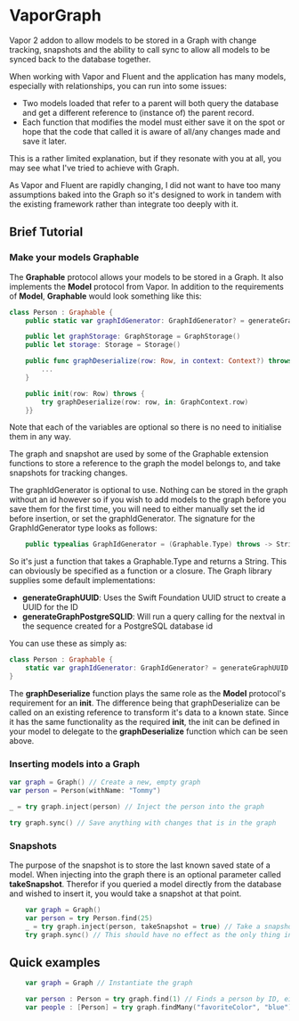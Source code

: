 # VaporGraph

Vapor 2 addon to allow models to be stored in a Graph with change tracking, snapshots and the ability to call sync to allow all models to be synced back to the database together.

When working with Vapor and Fluent and the application has many models, especially with relationships, you can run into some issues:

* Two models loaded that refer to a parent will both query the database and get a different reference to (instance of) the parent record.
* Each function that modifies the model must either save it on the spot or hope that the code that called it is aware of all/any changes made and save it later.

This is a rather limited explanation, but if they resonate with you at all, you may see what I've tried to achieve with Graph.

As Vapor and Fluent are rapidly changing, I did not want to have too many assumptions baked into the Graph so it's designed to work in tandem with the existing framework rather than integrate too deeply with it.

## Brief Tutorial

### Make your models Graphable

The **Graphable** protocol allows your models to be stored in a Graph. It also implements the **Model** protocol from Vapor. In addition to the requirements of **Model**, **Graphable** would look something like this:

```Swift
class Person : Graphable {
    public static var graphIdGenerator: GraphIdGenerator? = generateGraphUUID

    public let graphStorage: GraphStorage = GraphStorage()
    public let storage: Storage = Storage()

    public func graphDeserialize(row: Row, in context: Context?) throws {
        ... 
    }

    public init(row: Row) throws {
        try graphDeserialize(row: row, in: GraphContext.row)
    }}
```

Note that each of the variables are optional so there is no need to initialise them in any way.

The graph and snapshot are used by some of the Graphable extension functions to store a reference to the graph the model belongs to, and take snapshots for tracking changes.

The graphIdGenerator is optional to use. Nothing can be stored in the graph without an id however so if you wish to add models to the graph before you save them for the first time, you will need to either manually set the id before insertion, or set the graphIdGenerator. The signature for the GraphIdGenerator type looks as follows:

```Swift
    public typealias GraphIdGenerator = (Graphable.Type) throws -> String
```

So it's just a function that takes a Graphable.Type and returns a String. This can obviously be specified as a function or a closure. The Graph library supplies some default implementations:

* **generateGraphUUID**: Uses the Swift Foundation UUID struct to create a UUID for the ID
* **generateGraphPostgreSQLID**: Will run a query calling for the nextval in the sequence created for a PostgreSQL database id

You can use these as simply as:

```Swift
class Person : Graphable {
    static var graphIdGenerator: GraphIdGenerator? = generateGraphUUID
}
```

The **graphDeserialize** function plays the same role as the **Model** protocol's requirement for an **init**. The difference being that graphDeserialize can be called on an existing reference to transform it's data to a known state. Since it has the same functionality as the required **init**, the init can be defined in your model to delegate to the **graphDeserialize** function which can be seen above.

### Inserting models into a Graph

```Swift
var graph = Graph() // Create a new, empty graph
var person = Person(withName: "Tommy")

_ = try graph.inject(person) // Inject the person into the graph

try graph.sync() // Save anything with changes that is in the graph
```

### Snapshots 

The purpose of the snapshot is to store the last known saved state of a model. When injecting into the graph there is an optional parameter called **takeSnapshot**. Therefor if you queried a model directly from the database and wished to insert it, you would take a snapshot at that point.

```Swift
    var graph = Graph()
    var person = try Person.find(25)
    _ = try graph.inject(person, takeSnapshot = true) // Take a snapshot as we know that this is the state directly out of the database
    try graph.sync() // This should have no effect as the only thing in the graph has not been changed from it's snapshot
```

## Quick examples

```Swift
    var graph = Graph // Instantiate the graph

    var person : Person = try graph.find(1) // Finds a person by ID, either in the graph or in the database
    var people : [Person] = try graph.findMany("favoriteColor", "blue") // Finds all people with the favorite color "blue" in the database and injects them into the graph
```
